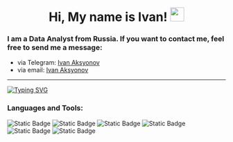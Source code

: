 <h1 align="center">Hi, My name is Ivan!
<img src="https://github.com/blackcater/blackcater/raw/main/images/Hi.gif" height="32"/>
</h1>
<h3>I am a Data Analyst from Russia. If you want to contact me, feel free to send me a message:</h3>
<ul>
  <li>via Telegram: <a href="https://t.me/ivan_aksyonov">Ivan Aksyonov</a></li>
  <li>via email: <a href="mailto:ivan_aksyonov@inbox.ru">Ivan Aksyonov</a></li>
</ul>
<hr>

<a href="https://git.io/typing-svg">
<img src="https://readme-typing-svg.herokuapp.com?font=Fira+Code&pause=1000&color=F7CB94&background=000000&multiline=true&random=false&width=440&height=60&lines=A+journey+of+a+thousand+miles;begins+with+a+single+step" alt="Typing SVG" />
</a>
<h3>Languages and Tools:</h3>
<div style="
  display: inline;
">
  <img alt="Static Badge" src="https://img.shields.io/badge/Python-000000?color=2222AF">
  <img alt="Static Badge" src="https://img.shields.io/badge/SQL-000000?color=FFA126">
  <img alt="Static Badge" src="https://img.shields.io/badge/Power%20BI-000000?color=EFF617">
  <img alt="Static Badge" src="https://img.shields.io/badge/Tableau-000000?color=1a699e">
  <img alt="Static Badge" src="https://img.shields.io/badge/Redash-000000?color=FF8C52">
  <img alt="Static Badge" src="https://img.shields.io/badge/Statistics-000000?color=A81919">
</div>


